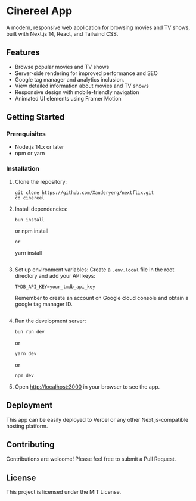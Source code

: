 # Cinereel App

A modern, responsive web application for browsing movies and TV shows, built with Next.js 14, React, and Tailwind CSS.

## Features

- Browse popular movies and TV shows
- Server-side rendering for improved performance and SEO
- Google tag manager and analytics inclusion.
- View detailed information about movies and TV shows
- Responsive design with mobile-friendly navigation
- Animated UI elements using Framer Motion

## Getting Started

### Prerequisites

- Node.js 14.x or later
- npm or yarn

### Installation

1. Clone the repository:
   ```
   git clone https://github.com/Xanderyeng/nextflix.git
   cd cinereel
   ```

2. Install dependencies:
   ```
   bun install
   ```
   or
   npm install
   ```
   or
   ```
   yarn install
   ```

3. Set up environment variables:
   Create a `.env.local` file in the root directory and add your API keys:
   ```
   TMDB_API_KEY=your_tmdb_api_key
   ```
   Remember to create an account on Google cloud console and obtain a google tag manager ID.
   ```

4. Run the development server:
   ```
   bun run dev
   ```
   or
   ```
   yarn dev
   ```
   or
   ```
   npm dev
   ```

5. Open [http://localhost:3000](http://localhost:3000) in your browser to see the app.

## Deployment

This app can be easily deployed to Vercel or any other Next.js-compatible hosting platform.

## Contributing

Contributions are welcome! Please feel free to submit a Pull Request.

## License

This project is licensed under the MIT License.